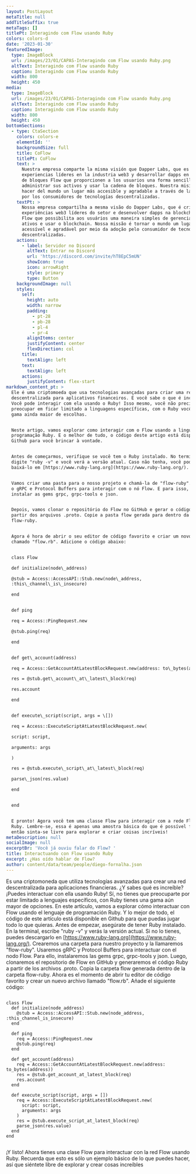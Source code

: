 ```yaml
---
layout: PostLayout
metaTitle: null
addTitleSuffix: true
metaTags: []
titlePt: Interagindo com Flow usando Ruby
colors: colors-d
date: '2023-01-30'
featuredImage:
  type: ImageBlock
  url: /images/23/01/CAPAS-Interagindo com Flow usando Ruby.png
  altText: Interagindo com Flow usando Ruby
  caption: Interagindo com Flow usando Ruby
  width: 800
  height: 450
media:
  type: ImageBlock
  url: /images/23/01/CAPAS-Interagindo com Flow usando Ruby.png
  altText: Interagindo com Flow usando Ruby
  caption: Interagindo com Flow usando Ruby
  width: 800
  height: 450
bottomSections:
  - type: CtaSection
    colors: colors-e
    elementId: ''
    backgroundSize: full
    title: CoFlow
    titlePt: CoFlow
    text: >
      Nuestra empresa comparte la misma visión que Dapper Labs, que es crear
      experiencias líderes en la industria web3 y desarrollar dapps en la cadena
      de bloques Flow que proporcionen a los usuarios una forma sencilla de
      administrar sus activos y usar la cadena de bloques. Nuestra misión es
      hacer del mundo un lugar más accesible y agradable a través de la adopción
      por los consumidores de tecnologías descentralizadas.
    textPt: >
      Nossa empresa compartilha a mesma visão do Dapper Labs, que é criar
      experiências web3 líderes do setor e desenvolver dapps na blockchain da
      Flow que possibilita aos usuários uma maneira simples de gerenciar seus
      ativos e usar o blockchain. Nossa missão é tornar o mundo um lugar mais
      acessível e agradável por meio da adoção pelo consumidor de tecnologias
      descentralizadas.
    actions:
      - label: Servidor no Discord
        altText: Entrar no Discord
        url: 'https://discord.com/invite/hT8EpC5mUN'
        showIcon: true
        icon: arrowRight
        style: primary
        type: Button
    backgroundImage: null
    styles:
      self:
        height: auto
        width: narrow
        padding:
          - pt-28
          - pb-28
          - pl-4
          - pr-4
        alignItems: center
        justifyContent: center
        flexDirection: col
      title:
        textAlign: left
      text:
        textAlign: left
      actions:
        justifyContent: flex-start
markdown_content_pt: >
  Ele é uma criptomoeda que usa tecnologias avançadas para criar uma rede
  descentralizada para aplicativos financeiros. E você sabe o que é incrível?
  Você pode interagir com ela usando o Ruby! Isso mesmo, você não precisa se
  preocupar em ficar limitado a linguagens específicas, com o Ruby você tem uma
  gama ainda maior de escolhas.


  Neste artigo, vamos explorar como interagir com o Flow usando a linguagem de
  programação Ruby. E o melhor de tudo, o código deste artigo está disponível no
  Github para você brincar à vontade.


  Antes de começarmos, verifique se você tem o Ruby instalado. No terminal,
  digite "ruby -v" e você verá a versão atual. Caso não tenha, você pode
  baixá-lo em [https://www.ruby-lang.org](https://www.ruby-lang.org/).


  Vamos criar uma pasta para o nosso projeto e chamá-la de "flow-ruby". Usaremos
  o gRPC e Protocol Buffers para interagir com o nó Flow. E para isso, vamos
  instalar as gems grpc, grpc-tools e json.


  Depois, vamos clonar o repositório do Flow no GitHub e gerar o código Ruby a
  partir dos arquivos .proto. Copie a pasta flow gerada para dentro da pasta
  flow-ruby.


  Agora é hora de abrir o seu editor de código favorito e criar um novo arquivo
  chamado "flow.rb". Adicione o código abaixo:


  class Flow

  def initialize(node\_address)

  @stub = Access::AccessAPI::Stub.new(node\_address,
  :this\_channel\_is\_insecure)

  end


  def ping

  req = Access::PingRequest.new

  @stub.ping(req)

  end


  def get\_account(address)

  req = Access::GetAccountAtLatestBlockRequest.new(address: to\_bytes(address))

  res = @stub.get\_account\_at\_latest\_block(req)

  res.account

  end


  def execute\_script(script, args = \[])

  req = Access::ExecuteScriptAtLatestBlockRequest.new(

  script: script,

  arguments: args

  )

  res = @stub.execute\_script\_at\_latest\_block(req)

  parse\_json(res.value)

  end


  end


  E pronto! Agora você tem uma classe Flow para interagir com a rede Flow usando
  Ruby. Lembre-se, essa é apenas uma amostra básica do que é possível fazer,
  então sinta-se livre para explorar e criar coisas incríveis!
metaDescription: null
socialImage: null
excerptBr: 'Você já ouviu falar do Flow? '
title: Interactuando con Flow usando Ruby
excerpt: ¿Has oído hablar de Flow?
author: content/data/team/people/diego-fornalha.json
---
```

Es una criptomoneda que utiliza tecnologías avanzadas para crear una red descentralizada para aplicaciones financieras. ¿Y sabes qué es increíble? ¡Puedes interactuar con ella usando Ruby! Sí, no tienes que preocuparte por estar limitado a lenguajes específicos, con Ruby tienes una gama aún mayor de opciones.
En este artículo, vamos a explorar cómo interactuar con Flow usando el lenguaje de programación Ruby. Y lo mejor de todo, el código de este artículo está disponible en Github para que puedas jugar todo lo que quieras.
Antes de empezar, asegúrate de tener Ruby instalado. En la terminal, escribe "ruby -v" y verás la versión actual. Si no lo tienes, puedes descargarlo en [https://www.ruby-lang.org](https://www.ruby-lang.org/).
Crearemos una carpeta para nuestro proyecto y la llamaremos "flow-ruby". Usaremos gRPC y Protocol Buffers para interactuar con el nodo Flow. Para ello, instalaremos las gems grpc, grpc-tools y json.
Luego, clonaremos el repositorio de Flow en GitHub y generaremos el código Ruby a partir de los archivos .proto. Copia la carpeta flow generada dentro de la carpeta flow-ruby.
Ahora es el momento de abrir tu editor de código favorito y crear un nuevo archivo llamado "flow.rb". Añade el siguiente código:

```

class Flow
  def initialize(node_address)
    @stub = Access::AccessAPI::Stub.new(node_address, :this_channel_is_insecure)
  end

  def ping
    req = Access::PingRequest.new
    @stub.ping(req)
  end

  def get_account(address)
    req = Access::GetAccountAtLatestBlockRequest.new(address: to_bytes(address))
    res = @stub.get_account_at_latest_block(req)
    res.account
  end

  def execute_script(script, args = [])
    req = Access::ExecuteScriptAtLatestBlockRequest.new(
      script: script,
      arguments: args
    )
    res = @stub.execute_script_at_latest_block(req)
    parse_json(res.value)
  end
end


```

¡Y listo! Ahora tienes una clase Flow para interactuar con la red Flow usando Ruby. Recuerda que esto es sólo un ejemplo básico de lo que puedes hacer, así que siéntete libre de explorar y crear cosas increíbles
